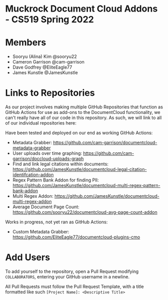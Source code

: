 # Muckrock Document Cloud Addons - CS519 Spring 2022

# Members

- Sooryu (Alina) Kim @sooryu22
- Cameron Garrison @cam-garrison
- Dave Godfrey @EliteEagle77
- James Kunstle @JamesKunstle

# Links to Repositories

As our project involves making multiple GitHub Repositories that function as GitHub Actions for use as add-ons to the DocumentCloud functionality, 
we can't really have all of our code in this repository. As such, we will link to all of our individual repositories here:

Have been tested and deployed on our end as working GitHub Actions:

- Metadata Grabber: https://github.com/cam-garrison/documentcloud-metadata-grabber
- User uploads over time graphing: https://github.com/cam-garrison/doccloud-uploads-graph
- Find and link legal citations within documents: https://github.com/JamesKunstle/documentcloud-legal-citation-identifcation-addon 
- Regex Pattern Bank Addon for finding PII: https://github.com/JamesKunstle/documentcloud-multi-regex-pattern-bank-addon
- Multi Regex Addon: https://github.com/JamesKunstle/documentcloud-multi-regex-addon 
- Average Document Page Count: https://github.com/sooryu22/documentcloud-avg-page-count-addon

Works in progress, not yet ran as GitHub Actions:

- Custom Metadata Grabber: https://github.com/EliteEagle77/documentcloud-plugins-cmo 

# Add Users
To add yourself to the repository, open a Pull Request modifying `COLLABORATORS`, entering your GitHub username in a newline.

All Pull Requests must follow the Pull Request Template, with a title formatted like such `[Project Name]: <Descriptive Title>`
